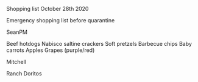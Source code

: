 Shopping list October 28th 2020

Emergency shopping list before quarantine

SeanPM

Beef hotdogs
Nabisco saltine crackers
Soft pretzels
Barbecue chips
Baby carrots
Apples
Grapes (purple/red)

Mitchell

Ranch
Doritos
